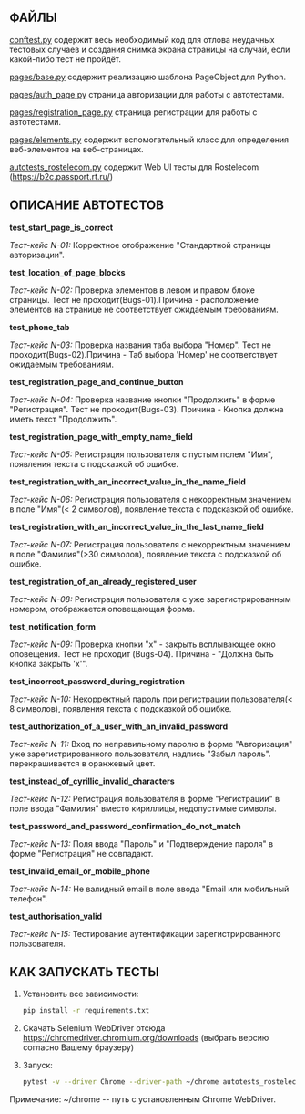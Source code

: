ФАЙЛЫ
-----

[conftest.py](conftest.py) содержит весь необходимый код для отлова неудачных тестовых случаев и создания снимка экрана
страницы на случай, если какой-либо тест не пройдёт.

[pages/base.py](pages/base.py) содержит реализацию шаблона PageObject для Python.

[pages/auth_page.py](pages/auth_page.py) страница авторизации для работы с автотестами.

[pages/registration_page.py](pages/registration_page.py) страница регистрации для работы с автотестами.

[pages/elements.py](pages/elements.py) содержит вспомогательный класс для определения веб-элементов на веб-страницах.

[autotests_rostelecom.py](autotests_rostelecom.py) содержит Web UI тесты для Rostelecom (https://b2c.passport.rt.ru/)


ОПИСАНИЕ АВТОТЕСТОВ
-----
**test_start_page_is_correct**

_Тест-кейс N-01:_ Корректное отображение "Стандартной страницы авторизации".


**test_location_of_page_blocks**

_Тест-кейс N-02:_ Проверка элементов в левом и правом блоке страницы.
Тест не проходит(Bugs-01).Причина - расположение элементов на странице не соответствует ожидаемым требованиям.


**test_phone_tab**

_Тест-кейс N-03:_ Проверка названия таба выбора "Номер".
Тест не проходит(Bugs-02).Причина - Таб выбора 'Номер' не соответствует ожидаемым требованиям.


**test_registration_page_and_continue_button**

_Тест-кейс N-04:_ Проверка название кнопки "Продолжить" в форме "Регистрация".
Тест не проходит(Bugs-03). Причина - Кнопка должна иметь текст "Продолжить".


**test_registration_page_with_empty_name_field**

_Тест-кейс N-05:_ Регистрация пользователя с пустым полем "Имя", появления текста с подсказкой об ошибке.


**test_registration_with_an_incorrect_value_in_the_name_field**

_Тест-кейс N-06:_ Регистрация пользователя с некорректным значением в поле "Имя"(< 2 символов), появление текста с подсказкой об ошибке.


**test_registration_with_an_incorrect_value_in_the_last_name_field**

_Тест-кейс N-07:_ Регистрация пользователя с некорректным значением в поле "Фамилия"(>30 символов), появление текста с подсказкой об ошибке.


**test_registration_of_an_already_registered_user**

_Тест-кейс N-08:_ Регистрация пользователя с уже зарегистрированным номером, отображается оповещающая форма.


**test_notification_form**

_Тест-кейс N-09:_ Проверка кнопки "х" - закрыть всплывающее окно оповещения.
Тест не проходит (Bugs-04). Причина - "Должна быть кнопка закрыть 'х'".


**test_incorrect_password_during_registration**

_Тест-кейс N-10:_ Некорректный пароль при регистрации пользователя(< 8 символов), появления текста с подсказкой об ошибке.


**test_authorization_of_a_user_with_an_invalid_password**

_Тест-кейс N-11:_ Вход по неправильному паролю в форме "Авторизация" уже зарегистрированного пользователя, надпись "Забыл пароль".
перекрашивается в оранжевый цвет.


**test_instead_of_cyrillic_invalid_characters**

_Тест-кейс N-12:_ Регистрация пользователя в форме "Регистрации" в поле ввода "Фамилия" вместо кириллицы, недопустимые символы.


**test_password_and_password_confirmation_do_not_match**

_Тест-кейс N-13:_ Поля ввода "Пароль" и "Подтверждение пароля" в форме "Регистрация" не совпадают.


**test_invalid_email_or_mobile_phone**

_Тест-кейс N-14:_ Не валидный email в поле ввода "Email или мобильный телефон".


**test_authorisation_valid**

_Тест-кейс N-15:_ Тестирование аутентификации зарегистрированного пользователя.



КАК ЗАПУСКАТЬ ТЕСТЫ
----------------

1) Установить все зависимости:

    ```bash
    pip install -r requirements.txt
    ```

2) Скачать Selenium WebDriver отсюда https://chromedriver.chromium.org/downloads (выбрать версию согласно Вашему браузеру)

3) Запуск:

    ```bash
    pytest -v --driver Chrome --driver-path ~/chrome autotests_rostelecom.py
    ```

Примечание:
~/chrome -- путь с установленным Chrome WebDriver.
